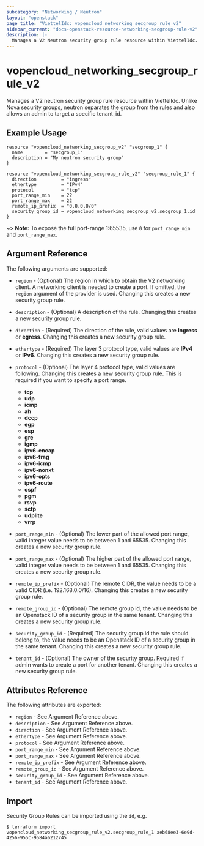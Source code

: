 ```yaml
---
subcategory: "Networking / Neutron"
layout: "openstack"
page_title: "ViettelIdc: vopencloud_networking_secgroup_rule_v2"
sidebar_current: "docs-openstack-resource-networking-secgroup-rule-v2"
description: |-
  Manages a V2 Neutron security group rule resource within ViettelIdc.
---
```


# vopencloud\_networking\_secgroup\_rule\_v2

Manages a V2 neutron security group rule resource within ViettelIdc.
Unlike Nova security groups, neutron separates the group from the rules
and also allows an admin to target a specific tenant_id.

## Example Usage

```hcl
resource "vopencloud_networking_secgroup_v2" "secgroup_1" {
  name        = "secgroup_1"
  description = "My neutron security group"
}

resource "vopencloud_networking_secgroup_rule_v2" "secgroup_rule_1" {
  direction         = "ingress"
  ethertype         = "IPv4"
  protocol          = "tcp"
  port_range_min    = 22
  port_range_max    = 22
  remote_ip_prefix  = "0.0.0.0/0"
  security_group_id = vopencloud_networking_secgroup_v2.secgroup_1.id
}
```

~> **Note:** To expose the full port-range 1:65535, use `0` for `port_range_min`
and `port_range_max`.

## Argument Reference

The following arguments are supported:

* `region` - (Optional) The region in which to obtain the V2 networking client.
    A networking client is needed to create a port. If omitted, the
    `region` argument of the provider is used. Changing this creates a new
    security group rule.

* `description` - (Optional) A description of the rule. Changing this creates a new security group rule.

* `direction` - (Required) The direction of the rule, valid values are __ingress__
    or __egress__. Changing this creates a new security group rule.

* `ethertype` - (Required) The layer 3 protocol type, valid values are __IPv4__
    or __IPv6__. Changing this creates a new security group rule.

* `protocol` - (Optional) The layer 4 protocol type, valid values are following. Changing this creates a new security group rule. This is required if you want to specify a port range.
  * __tcp__
  * __udp__
  * __icmp__
  * __ah__
  * __dccp__
  * __egp__
  * __esp__
  * __gre__
  * __igmp__
  * __ipv6-encap__
  * __ipv6-frag__
  * __ipv6-icmp__
  * __ipv6-nonxt__
  * __ipv6-opts__
  * __ipv6-route__
  * __ospf__
  * __pgm__
  * __rsvp__
  * __sctp__
  * __udplite__
  * __vrrp__

* `port_range_min` - (Optional) The lower part of the allowed port range, valid
    integer value needs to be between 1 and 65535. Changing this creates a new
    security group rule.

* `port_range_max` - (Optional) The higher part of the allowed port range, valid
    integer value needs to be between 1 and 65535. Changing this creates a new
    security group rule.

* `remote_ip_prefix` - (Optional) The remote CIDR, the value needs to be a valid
    CIDR (i.e. 192.168.0.0/16). Changing this creates a new security group rule.

* `remote_group_id` - (Optional) The remote group id, the value needs to be an
    Openstack ID of a security group in the same tenant. Changing this creates
    a new security group rule.

* `security_group_id` - (Required) The security group id the rule should belong
    to, the value needs to be an Openstack ID of a security group in the same
    tenant. Changing this creates a new security group rule.

* `tenant_id` - (Optional) The owner of the security group. Required if admin
    wants to create a port for another tenant. Changing this creates a new
    security group rule.

## Attributes Reference

The following attributes are exported:

* `region` - See Argument Reference above.
* `description` - See Argument Reference above.
* `direction` - See Argument Reference above.
* `ethertype` - See Argument Reference above.
* `protocol` - See Argument Reference above.
* `port_range_min` - See Argument Reference above.
* `port_range_max` - See Argument Reference above.
* `remote_ip_prefix` - See Argument Reference above.
* `remote_group_id` - See Argument Reference above.
* `security_group_id` - See Argument Reference above.
* `tenant_id` - See Argument Reference above.

## Import

Security Group Rules can be imported using the `id`, e.g.

```
$ terraform import vopencloud_networking_secgroup_rule_v2.secgroup_rule_1 aeb68ee3-6e9d-4256-955c-9584a6212745
```
